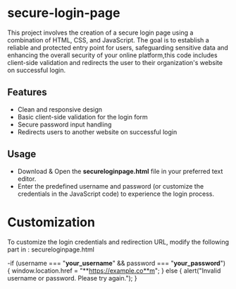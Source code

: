 # secure-login-page
This project involves the creation of a secure login page using a combination of HTML, CSS, and JavaScript. The goal is to establish a reliable and protected entry point for users, safeguarding sensitive data and enhancing the overall security of your online platform,this code includes client-side validation and redirects the user to their organization's website on successful login.

## Features

- Clean and responsive design
- Basic client-side validation for the login form
- Secure password input handling
- Redirects users to another website on successful login

## Usage

- Download & Open the **secureloginpage.html** file in your preferred text editor.
- Enter the predefined username and password (or customize the credentials in the JavaScript code) to experience the login process.

# Customization
To customize the login credentials and redirection URL, modify the following part in : secureloginpage.html

-if (username === "**your_username**" && password === "**your_password**") {
    window.location.href = "**https://example.co**m";
} else {
    alert("Invalid username or password. Please try again.");
}
